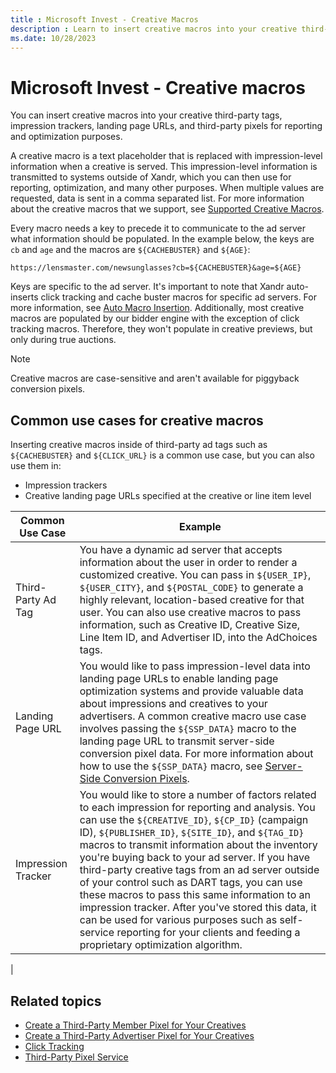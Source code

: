 ```yaml
---
title : Microsoft Invest - Creative Macros
description : Learn to insert creative macros into your creative third-party tags, impression trackers, landing page URLs, and third-party pixels for reporting and optimization purposes.
ms.date: 10/28/2023
---
```



# Microsoft Invest - Creative macros 

You can insert creative macros into your creative third-party tags,
impression trackers, landing page URLs, and third-party pixels for
reporting and optimization purposes.

A creative macro is a text placeholder that is replaced with
impression-level information when a creative is served. This
impression-level information is transmitted to systems outside of
Xandr, which you can then use for reporting,
optimization, and many other purposes. When multiple values are
requested, data is sent in a comma separated list. For more information
about the creative macros that we support, see [Supported
Creative Macros](supported-creative-macros.md).

<div id="topic_19cd5b1d-3de3-4116-a6e1-bf524c9fee37__p_ed4a63cb-e35d-4d36-a563-66dc572303c7"
>

Every macro needs a key to precede it to communicate to the ad server
what information should be populated. In the example below, the keys are
`cb` and `age` and the macros are `${CACHEBUSTER}` and `${AGE}`:

``` pre
https://lensmaster.com/newsunglasses?cb=${CACHEBUSTER}&age=${AGE}
```

Keys are specific to the ad server. It's important to note that Xandr auto-inserts click tracking and cache
buster macros for specific ad servers. For more information, see [Auto Macro Insertion](auto-macro-insertion.md). Additionally, most creative macros are populated by
our bidder engine with the exception of click tracking macros.
Therefore, they won't populate in creative previews, but only during
true auctions.

> [!NOTE]
> Creative macros are case-sensitive and aren't available for piggyback conversion pixels.

## Common use cases for creative macros

Inserting creative macros inside of third-party ad tags such as
`${CACHEBUSTER}` and `${CLICK_URL}` is a common use case, but you can
also use them in:

- Impression trackers
- Creative landing page URLs specified at the creative or
  line item level

| Common Use Case | Example |
|---|---|
| Third-Party Ad Tag | You have a dynamic ad server that accepts information about the user in order to render a customized creative. You can pass in `${USER_IP}`, `${USER_CITY}`, and `${POSTAL_CODE}` to generate a highly relevant, location-based creative for that user. You can also use creative macros to pass information, such as Creative ID, Creative Size, Line Item ID, and Advertiser ID, into the AdChoices tags. |
| Landing Page URL | You would like to pass impression-level data into landing page URLs to enable landing page optimization systems and provide valuable data about impressions and creatives to your advertisers. A common creative macro use case involves passing the `${SSP_DATA}` macro to the landing page URL to transmit server-side conversion pixel data. For more information about how to use the `${SSP_DATA}` macro, see [Server-Side Conversion Pixels](server-side-conversion-pixels.md). |
| Impression Tracker | You would like to store a number of factors related to each impression for reporting and analysis. You can use the `${CREATIVE_ID}`, `${CP_ID}` (campaign ID), `${PUBLISHER_ID}`, `${SITE_ID}`, and `${TAG_ID}` macros to transmit information about the inventory you're buying back to your ad server. If you have third-party creative tags from an ad server outside of your control such as DART tags, you can use these macros to pass this same information to an impression tracker. After you've stored this data, it can be used for various purposes such as self-service reporting for your clients and feeding a proprietary optimization algorithm. |
|

## Related topics

- [Create
  a Third-Party Member Pixel for Your Creatives](create-a-third-party-network-pixel-for-your-creatives.md)
- [Create a Third-Party Advertiser Pixel for Your Creatives](create-a-third-party-advertiser-pixel-for-your-creatives.md)
- [Click Tracking](click-tracking.md)
- [Third-Party Pixel Service](../digital-platform-api/third-party-pixel-service.md)
